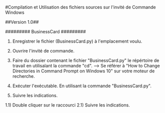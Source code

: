 #Compilation et Utilisation des fichiers sources sur l'invité de Commande Windows

##Version 1.0##


######### BusinessCard ######### 
1) Enregistrer le fichier (BusinessCard.py) à l'emplacement voulu.

2) Ouvrire l'invité de commande.

3) Faire du dossier contenant le fichier "BusinessCard.py" le répértoire de travail en utilisalant la commande "cd".
--> Se référer à "How to Change Directories in Command Prompt on Windows 10" sur votre moteur de recherche.

5) Exécuter l'exécutable. En utilisant la commande "BusinessCard.py".

6) Suivre les indications.


1.1) Double cliquer sur le raccourci
2.1) Suivre les indications.
